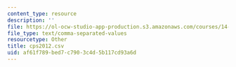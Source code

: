 ```yaml
---
content_type: resource
description: ''
file: https://ol-ocw-studio-app-production.s3.amazonaws.com/courses/14-382-econometrics-spring-2017/af61f789bed7c7903c4d5b117cd93a6d_cps2012.csv
file_type: text/comma-separated-values
resourcetype: Other
title: cps2012.csv
uid: af61f789-bed7-c790-3c4d-5b117cd93a6d
---
```

